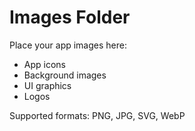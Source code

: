 # Images Folder

Place your app images here:
- App icons
- Background images
- UI graphics
- Logos

Supported formats: PNG, JPG, SVG, WebP